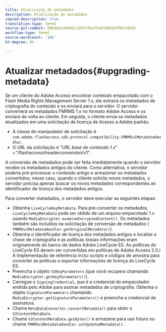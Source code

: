 ```yaml
---
title: Atualização de metadados
description: Atualização de metadados
copied-description: true
translation-type: tm+mt
source-git-commit: 89bdda1d4bd5c126f19ba75a819942df901183d1
workflow-type: tm+mt
source-wordcount: '281'
ht-degree: 0%

---
```



# Atualizar metadados{#upgrading-metadata}

Se um cliente do Adobe Access encontrar conteúdo empacotado com o Flash Media Rights Management Server 1.x, ele extrairá os metadados de criptografia do conteúdo e os enviará para o servidor. O servidor converterá os metadados FMRMS 1.x no formato Adobe Access e os enviará de volta ao cliente. Em seguida, o cliente envia os metadados atualizados em uma solicitação de licença de Acesso a Adobe padrão.

* A classe do manipulador de solicitação é `com.adobe.flashaccess.sdk.protocol.compatibility.FMRMSv1MetadataHandler`.
* O URL da solicitação é &quot;*URL base de conteúdo 1.x*&quot; +&quot;/flashaccess/headerconversion/v1&quot;.

A conversão de metadados pode ser feita imediatamente quando o servidor recebe os metadados antigos do cliente. Como alternativa, o servidor poderia pré-processar o conteúdo antigo e armazenar os metadados convertidos; nesse caso, quando o cliente solicita novos metadados, o servidor precisa apenas buscar os novos metadados correspondentes ao identificador de licença dos metadados antigos.

Para converter metadados, o servidor deve executar as seguintes etapas:

* Obtenha `LiveCycleKeyMetaData`. Para pré-converter os metadados, `LiveCycleKeyMetaData` pode ser obtido de um arquivo empacotado 1.x usando `MediaEncrypter.examineEncryptedContent()`. Os metadados também são incluídos na solicitação de conversão de metadados ( `FMRMSv1MetadataHandler.getOriginalMetadata()`).
* Obtenha o identificador de licença dos metadados antigos e localize a chave de criptografia e as políticas (essas informações eram originalmente do banco de dados Adobe LiveCycle ES. As políticas do LiveCycle ES devem ser convertidas em políticas de Adobe Access 2.0.) A Implementação de referência inclui scripts e códigos de amostra para converter as políticas e exportar informações de licença do LiveCycle ES.
* Preencha o objeto `V2KeyParameters` (que você recupera chamando `MediaEncrypter.getKeyParameters()`).
* Carregue o `SigningCredential`, que é a credencial do empacotador emitida pelo Adobe para assinar metadados de criptografia. Obtenha o objeto `SignatureParameters` chamando `MediaEncrypter.getSignatureParameters()` e preencha a credencial de assinatura.
* Chame `MetaDataConverter.convertMetadata()` para obter o `V2ContentMetaData`.
* Chame `V2ContentMetaData.getBytes()` e armazene para uso futuro ou chame `FMRMSv1MetadataHandler.setUpdatedMetadata()`.

